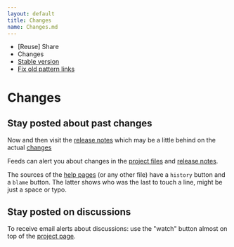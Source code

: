 ```yaml
---
layout: default
title: Changes
name: Changes.md
---
```


* [Reuse] Share
* Changes
* [Stable version](Stable)
* [Fix old pattern links](Fix-Old-Links)


Changes
=======

Stay posted about past changes
------------------------------

Now and then visit the [release notes] which may be a little behind on the actual [changes]

Feeds can alert you about changes in the [project files] and [release notes][atom-notes].

The sources of the [help pages] (or any other file) have a `history` button and a `blame` button.
The latter shows who was the last to touch a line, might be just a space or typo.

Stay posted on discussions
--------------------------

To receive email alerts about discussions: use the "watch" button almost on top of the [project page].

[release notes]: https://github.com/d-bl/GroundForge/releases/
[changes]: https://github.com/d-bl/GroundForge/commits/
[project page]: https://github.com/d-bl/GroundForge/
[project files]: https://github.com/d-bl/GroundForge/commits/master.atom
[atom-notes]: https://github.com/d-bl/GroundForge/releases.atom
[help pages]: https://github.com/d-bl/GroundForge-help/tree/master/docs/
